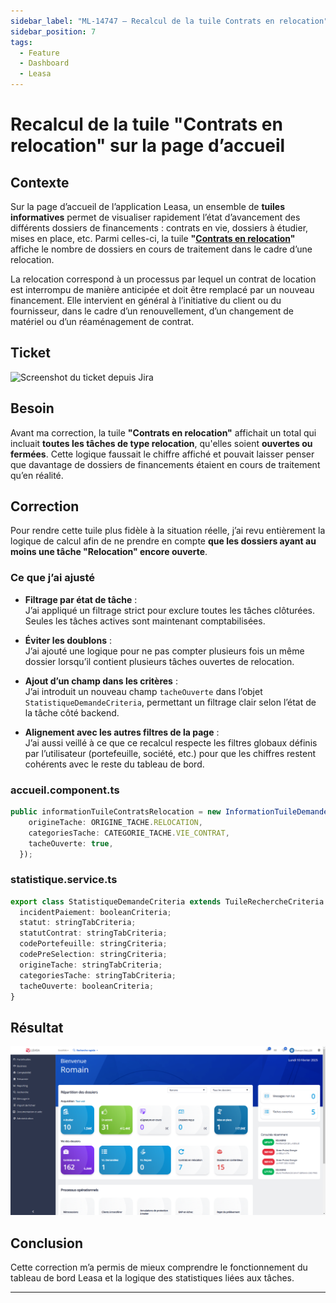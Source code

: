 ```yaml
---
sidebar_label: "ML-14747 – Recalcul de la tuile Contrats en relocation"
sidebar_position: 7
tags:
  - Feature
  - Dashboard
  - Leasa
---
```


# Recalcul de la tuile "Contrats en relocation" sur la page d’accueil

## Contexte

Sur la page d’accueil de l’application Leasa, un ensemble de **tuiles informatives** permet de visualiser rapidement l’état d’avancement des différents dossiers de financements : contrats en vie, dossiers à étudier, mises en place, etc. Parmi celles-ci, la tuile **"[Contrats en relocation](../../../glossaire/Vocab_metier.md#contrat-en-relocation)"** affiche le nombre de dossiers en cours de traitement dans le cadre d’une relocation.

La relocation correspond à un processus par lequel un contrat de location est interrompu de manière anticipée et doit être remplacé par un nouveau financement. Elle intervient en général à l’initiative du client ou du fournisseur, dans le cadre d’un renouvellement, d’un changement de matériel ou d’un réaménagement de contrat.

## Ticket

![Screenshot du ticket depuis Jira](/img/fix/ml_14747.png)

## Besoin

Avant ma correction, la tuile **"Contrats en relocation"** affichait un total qui incluait **toutes les tâches de type relocation**, qu'elles soient **ouvertes ou fermées**. Cette logique faussait le chiffre affiché et pouvait laisser penser que davantage de dossiers de financements étaient en cours de traitement qu’en réalité.

## Correction

Pour rendre cette tuile plus fidèle à la situation réelle, j’ai revu entièrement la logique de calcul afin de ne prendre en compte **que les dossiers ayant au moins une tâche "Relocation" encore ouverte**.

### Ce que j’ai ajusté

- **Filtrage par état de tâche** :  
  J’ai appliqué un filtrage strict pour exclure toutes les tâches clôturées. Seules les tâches actives sont maintenant comptabilisées.

- **Éviter les doublons** :  
  J’ai ajouté une logique pour ne pas compter plusieurs fois un même dossier lorsqu’il contient plusieurs tâches ouvertes de relocation.

- **Ajout d’un champ dans les critères** :  
  J’ai introduit un nouveau champ `tacheOuverte` dans l’objet `StatistiqueDemandeCriteria`, permettant un filtrage clair selon l’état de la tâche côté backend.

- **Alignement avec les autres filtres de la page** :  
  J’ai aussi veillé à ce que ce recalcul respecte les filtres globaux définis par l’utilisateur (portefeuille, société, etc.) pour que les chiffres restent cohérents avec le reste du tableau de bord.

### accueil.component.ts

```ts
public informationTuileContratsRelocation = new InformationTuileDemande(BackOfficeTileEnum.ContratsRelocation, {
    origineTache: ORIGINE_TACHE.RELOCATION,
    categoriesTache: CATEGORIE_TACHE.VIE_CONTRAT,
    tacheOuverte: true,
  });
```

### statistique.service.ts

```ts
export class StatistiqueDemandeCriteria extends TuileRechercheCriteria {
  incidentPaiement: booleanCriteria;
  statut: stringTabCriteria;
  statutContrat: stringTabCriteria;
  codePortefeuille: stringCriteria;
  codePreSelection: stringCriteria;
  origineTache: stringTabCriteria;
  categoriesTache: stringTabCriteria;
  tacheOuverte: booleanCriteria;
}
```

## Résultat

![Capture de la tuile Contrats en relocation](ml_14747.png)

## Conclusion

Cette correction m’a permis de mieux comprendre le fonctionnement du tableau de bord Leasa et la logique des statistiques liées aux tâches.

---
